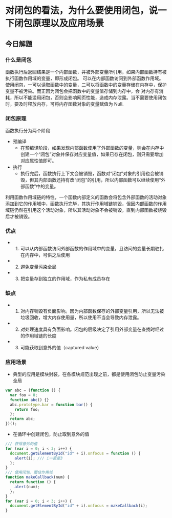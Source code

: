 # 对闭包的看法，为什么要使用闭包，说一下闭包原理以及应用场景

## 今日解题

### 什么是闭包

函数执行后返回结果是一个内部函数，并被外部变量所引用，如果内部函数持有被执行函数作用域的变量，即形成闭包。
可以在内部函数访问到外部函数作用域。使用闭包，一可以读取函数中的变量，二可以将函数中的变量存储在内存中，保护变量不被污染。而正因为闭包会把函数中的变量值存储到内存中，会 对内存有消耗，所以不能滥用闭包，否则会影响网页性能，造成内存泄露。当不需要使用闭包时，要及时释放内存，可将内存函数对象的变量赋值为 Null.

### 闭包原理

函数执行分为两个阶段

- 预编译
  - 在预编译阶段，如果发现内部函数使用了外部函数的变量，则会在内存中创建一个“闭包”对象并保存对应变量值，如果已存在闭包，则只需要增加对应属性值即可。
- 执行
  - 执行完后，函数执行上下文会被销毁，函数对“闭包”对象的引用也会被销毁，但其内部函数还持有改“闭包”的引用，所以内部函数可以继续使用“外部函数”中的变量。

利用函数作用域链的特性，一个函数内部定义的函数会将包含外部函数的活动对象添加到它的作用域中，函数执行完毕，其执行作用域链销毁，但因内部函数的作用域链仍然在引用这个活动对象，所以其活动对象不会被销毁，直到内部函数被烧毁后才被销毁。

### 优点

- 1. 可以从内部函数访问外部函数的作用域中的变量，且访问的变量长期驻扎在内存中，可供之后使用
- 2. 避免变量污染全局
- 3. 把变量存到独立的作用域，作为私有成员存在

### 缺点

- 1. 对内存销毁有负面影响。因为内部函数保存的外部变量引用，所以无法被垃圾回收，增大内存使用量，所以使用不当会导致内存泄露。
- 2. 对处理速度具有负面影响。闭包的层级决定了引用外部变量在查找时经过的作用域链的长度
- 3. 可能获取到意外的值（captured value）

### 应用场景

- 典型的应用是模块封装，在各模块规范出现之前，都是使用闭包防止变量污染全局

```js
var abc = (function () {
  var foo = 0;
  function abc() {}
  abc.prototype.bar = function bar() {
    return foo;
  };
  return abc;
})();
```

- 在循环中创建闭包，防止取到意外的值

```js
/// 获得意外的值
for (var i = 0; i < 3; i++) {
  document.getElementById("id" + i).onfocus = function () {
    alert(i); /// i一直是3
  };
}
/// 使用闭包，圈住作用域
function makeCallback(num) {
  return function () {
    alert(num);
  };
}
for (var i = 0; i < 3; i++) {
  document.getElementById("id" + i).onfocus = makeCallback(i);
}
```
